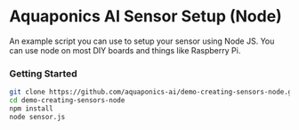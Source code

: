 # Aquaponics AI Sensor Setup (Node)

An example script you can use to setup your sensor using Node JS. 
You can use node on most DIY boards and things like Raspberry Pi.

### Getting Started

```sh
git clone https://github.com/aquaponics-ai/demo-creating-sensors-node.git
cd demo-creating-sensors-node
npm install
node sensor.js
```